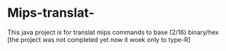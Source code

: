 # Mips-translat-
This java project is for translat mips commands to base (2/16) binary/hex 
[the project was not completed yet now it woek only to type-R]
